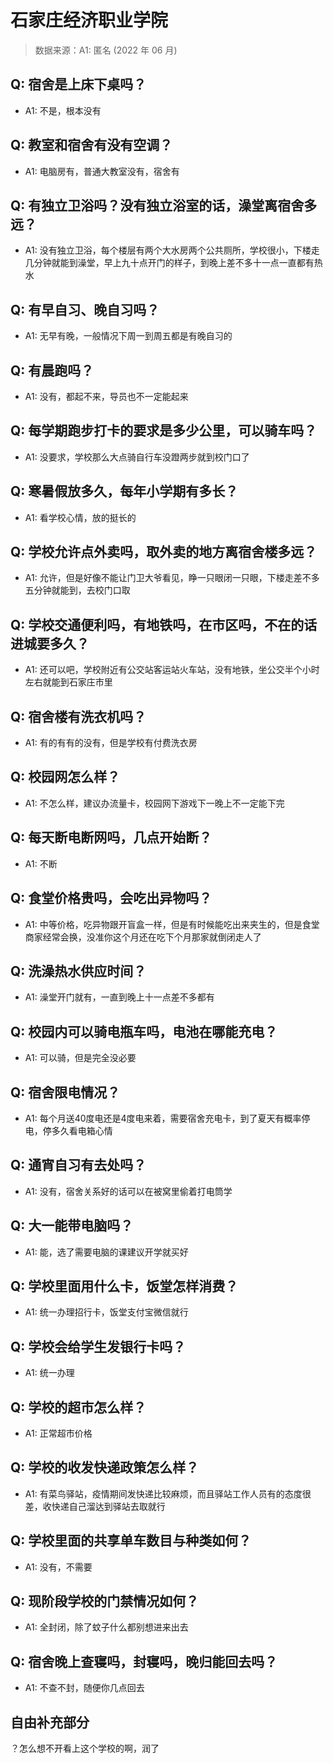 # 石家庄经济职业学院

> 数据来源：A1: 匿名 (2022 年 06 月)

## Q: 宿舍是上床下桌吗？

- A1: 不是，根本没有

## Q: 教室和宿舍有没有空调？

- A1: 电脑房有，普通大教室没有，宿舍有

## Q: 有独立卫浴吗？没有独立浴室的话，澡堂离宿舍多远？

- A1: 没有独立卫浴，每个楼层有两个大水房两个公共厕所，学校很小，下楼走几分钟就能到澡堂，早上九十点开门的样子，到晚上差不多十一点一直都有热水

## Q: 有早自习、晚自习吗？

- A1: 无早有晚，一般情况下周一到周五都是有晚自习的

## Q: 有晨跑吗？

- A1: 没有，都起不来，导员也不一定能起来

## Q: 每学期跑步打卡的要求是多少公里，可以骑车吗？

- A1: 没要求，学校那么大点骑自行车没蹬两步就到校门口了

## Q: 寒暑假放多久，每年小学期有多长？

- A1: 看学校心情，放的挺长的

## Q: 学校允许点外卖吗，取外卖的地方离宿舍楼多远？

- A1: 允许，但是好像不能让门卫大爷看见，睁一只眼闭一只眼，下楼走差不多五分钟就能到，去校门口取

## Q: 学校交通便利吗，有地铁吗，在市区吗，不在的话进城要多久？

- A1: 还可以吧，学校附近有公交站客运站火车站，没有地铁，坐公交半个小时左右就能到石家庄市里

## Q: 宿舍楼有洗衣机吗？

- A1: 有的有有的没有，但是学校有付费洗衣房

## Q: 校园网怎么样？

- A1: 不怎么样，建议办流量卡，校园网下游戏下一晚上不一定能下完

## Q: 每天断电断网吗，几点开始断？

- A1: 不断

## Q: 食堂价格贵吗，会吃出异物吗？

- A1: 中等价格，吃异物跟开盲盒一样，但是有时候能吃出来夹生的，但是食堂商家经常会换，没准你这个月还在吃下个月那家就倒闭走人了

## Q: 洗澡热水供应时间？

- A1: 澡堂开门就有，一直到晚上十一点差不多都有

## Q: 校园内可以骑电瓶车吗，电池在哪能充电？

- A1: 可以骑，但是完全没必要

## Q: 宿舍限电情况？

- A1: 每个月送40度电还是4度电来着，需要宿舍充电卡，到了夏天有概率停电，停多久看电箱心情

## Q: 通宵自习有去处吗？

- A1: 没有，宿舍关系好的话可以在被窝里偷着打电筒学

## Q: 大一能带电脑吗？

- A1: 能，选了需要电脑的课建议开学就买好

## Q: 学校里面用什么卡，饭堂怎样消费？

- A1: 统一办理招行卡，饭堂支付宝微信就行

## Q: 学校会给学生发银行卡吗？

- A1: 统一办理

## Q: 学校的超市怎么样？

- A1: 正常超市价格

## Q: 学校的收发快递政策怎么样？

- A1: 有菜鸟驿站，疫情期间发快递比较麻烦，而且驿站工作人员有的态度很差，收快递自己溜达到驿站去取就行

## Q: 学校里面的共享单车数目与种类如何？

- A1: 没有，不需要

## Q: 现阶段学校的门禁情况如何？

- A1: 全封闭，除了蚊子什么都别想进来出去

## Q: 宿舍晚上查寝吗，封寝吗，晚归能回去吗？

- A1: 不查不封，随便你几点回去

## 自由补充部分

？怎么想不开看上这个学校的啊，润了